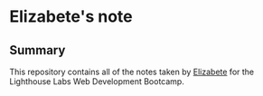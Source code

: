 # Elizabete's note

## Summary

This repository contains all of the notes taken by [Elizabete](https://github.com/elizaspaula/-lighthouse-web-notes) for the Lighthouse Labs Web Development Bootcamp.

